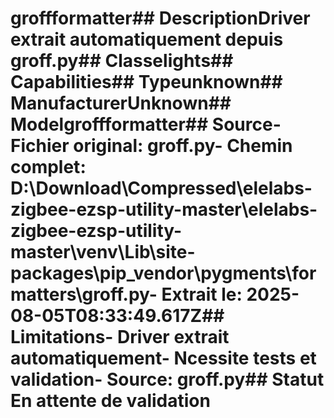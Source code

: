 # groffformatter##  DescriptionDriver extrait automatiquement depuis groff.py##  Classelights##  Capabilities##  Typeunknown##  ManufacturerUnknown##  Modelgroffformatter##  Source- **Fichier original**: groff.py- **Chemin complet**: D:\Download\Compressed\elelabs-zigbee-ezsp-utility-master\elelabs-zigbee-ezsp-utility-master\venv\Lib\site-packages\pip\_vendor\pygments\formatters\groff.py- **Extrait le**: 2025-08-05T08:33:49.617Z##  Limitations- Driver extrait automatiquement- Ncessite tests et validation- Source: groff.py##  Statut En attente de validation